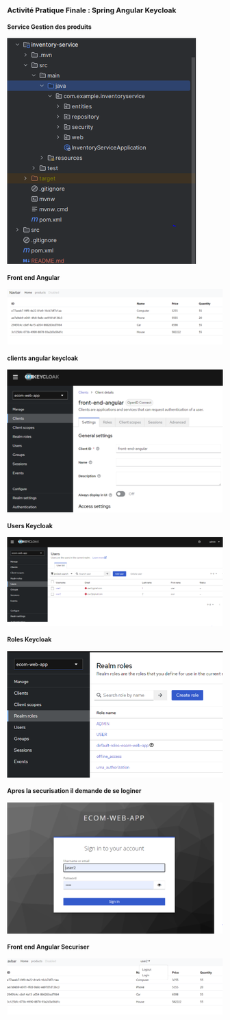 <h3>Activité Pratique Finale : Spring Angular Keycloak</h3>
<h4> Service Gestion des produits</h4>
<img src="captures/inventory-service.png">
<h4> Front end Angular</h4>
<img src="captures/front.png">
<h4>clients angular keycloak</h4>
<img src="captures/angular-keycloak.png">
<h4>Users Keycloak</h4>
<img src="captures/users-keycloak.png">

<h4>Roles Keycloak</h4>
<img src="captures/roles-keycloak.png">

<h4>Apres la securisation il demande de se loginer</h4>
<img src="captures/login-keycloak.png">
<h4> Front end Angular Securiser</h4>
<img src="captures/products-angular-secured.png">
 
